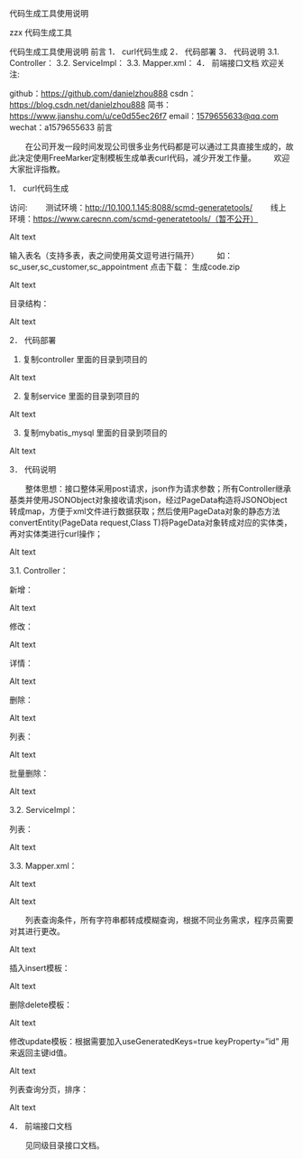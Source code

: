 代码生成工具使用说明

zzx 代码生成工具


代码生成工具使用说明
前言
1． curl代码生成
2． 代码部署
3． 代码说明
3.1. Controller：
3.2. ServiceImpl：
3.3. Mapper.xml：
4． 前端接口文档
欢迎关注:

github：https://github.com/danielzhou888
csdn：https://blog.csdn.net/danielzhou888
简书：https://www.jianshu.com/u/ce0d55ec26f7
email：1579655633@qq.com
wechat：a1579655633
前言

  在公司开发一段时间发现公司很多业务代码都是可以通过工具直接生成的，故此决定使用FreeMarker定制模板生成单表curl代码，减少开发工作量。 
  欢迎大家批评指教。

1． curl代码生成

访问: 
  测试环境：http://10.100.1.145:8088/scmd-generatetools/ 
  线上环境：https://www.carecnn.com/scmd-generatetools/（暂不公开）

Alt text

输入表名（支持多表，表之间使用英文逗号进行隔开） 
  如：sc_user,sc_customer,sc_appointment 
点击下载： 生成code.zip

Alt text

目录结构：

Alt text

2． 代码部署

1. 复制controller 里面的目录到项目的

Alt text

2. 复制service 里面的目录到项目的

Alt text

3. 复制mybatis_mysql 里面的目录到项目的

Alt text

3． 代码说明

  整体思想：接口整体采用post请求，json作为请求参数；所有Controller继承基类并使用JSONObject对象接收请求json，经过PageData构造将JSONObject转成map，方便于xml文件进行数据获取；然后使用PageData对象的静态方法convertEntity(PageData request,Class T)将PageData对象转成对应的实体类，再对实体类进行curl操作；

Alt text

3.1. Controller：

新增：

Alt text

修改：

Alt text

详情：

Alt text

删除：

Alt text

列表：

Alt text

批量删除：

Alt text

3.2. ServiceImpl：

列表：

Alt text

3.3. Mapper.xml：

Alt text

Alt text

  列表查询条件，所有字符串都转成模糊查询，根据不同业务需求，程序员需要对其进行更改。

Alt text

插入insert模板：

Alt text

删除delete模板：

Alt text

修改update模板：根据需要加入useGeneratedKeys=true keyProperty=”id” 用来返回主键id值。

Alt text

列表查询分页，排序：

Alt text

4． 前端接口文档

  见同级目录接口文档。
